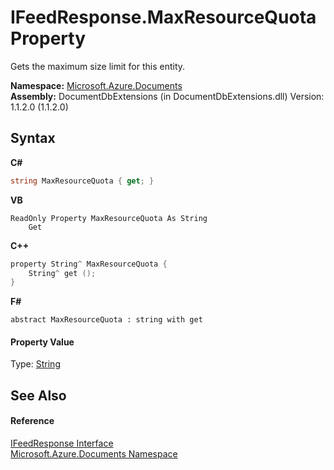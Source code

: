# IFeedResponse.MaxResourceQuota Property 
 

Gets the maximum size limit for this entity.

**Namespace:**&nbsp;<a href="856b2e23-9c8b-2618-f913-67d85d500616">Microsoft.Azure.Documents</a><br />**Assembly:**&nbsp;DocumentDbExtensions (in DocumentDbExtensions.dll) Version: 1.1.2.0 (1.1.2.0)

## Syntax

**C#**<br />
``` C#
string MaxResourceQuota { get; }
```

**VB**<br />
``` VB
ReadOnly Property MaxResourceQuota As String
	Get
```

**C++**<br />
``` C++
property String^ MaxResourceQuota {
	String^ get ();
}
```

**F#**<br />
``` F#
abstract MaxResourceQuota : string with get

```


#### Property Value
Type: <a href="http://msdn2.microsoft.com/en-us/library/s1wwdcbf" target="_blank">String</a>

## See Also


#### Reference
<a href="cbcd444d-ffe1-6199-9c3a-29fa6b4f474e">IFeedResponse Interface</a><br /><a href="856b2e23-9c8b-2618-f913-67d85d500616">Microsoft.Azure.Documents Namespace</a><br />